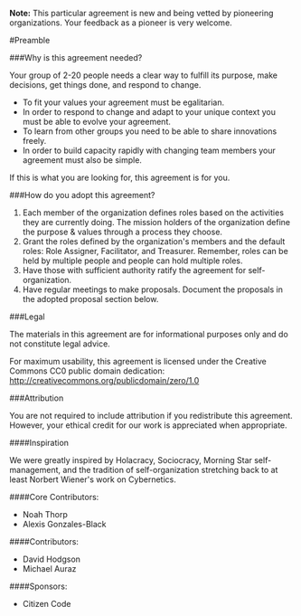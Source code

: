 **Note:** This particular agreement is new and being vetted by pioneering organizations. Your feedback as a pioneer is very welcome.

#Preamble

###Why is this agreement needed?

Your group of 2-20 people needs a clear way to fulfill its purpose, make decisions, get things done, and respond to change. 
* To fit your values your agreement must be egalitarian. 
* In order to respond to change and adapt to your unique context you must be able to evolve your agreement. 
* To learn from other groups you need to be able to share innovations freely. 
* In order to build capacity rapidly with changing team members your agreement must also be simple.

If this is what you are looking for, this agreement is for you.

###How do you adopt this agreement?

1. Each member of the organization defines roles based on the activities they are currently doing. The mission holders of the organization define the purpose & values through a process they choose.
2. Grant the roles defined by the organization's members and the default roles: Role Assigner, Facilitator, and Treasurer. Remember, roles can be held by multiple people and people can hold multiple roles.
3. Have those with sufficient authority ratify the agreement for self-organization.
4. Have regular meetings to make proposals. Document the proposals in the adopted proposal section below.

###Legal

The materials in this agreement are for informational purposes only and do not constitute legal advice.

For maximum usability, this agreement is licensed under the Creative Commons CC0 public domain dedication:
http://creativecommons.org/publicdomain/zero/1.0

###Attribution

You are not required to include attribution if you redistribute this agreement. However, your ethical credit for our work is appreciated when appropriate.

####Inspiration

We were greatly inspired by Holacracy, Sociocracy, Morning Star self-management, and the tradition of self-organization stretching back to at least Norbert Wiener's work on Cybernetics.

####Core Contributors:

* Noah Thorp
* Alexis Gonzales-Black

####Contributors:

* David Hodgson
* Michael Auraz

####Sponsors:

* Citizen Code

